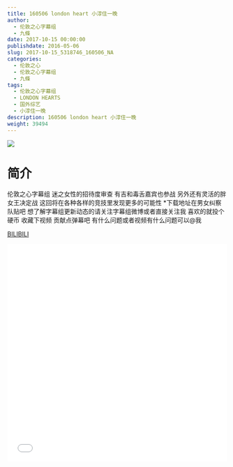 ```yaml
---
title: 160506 london heart 小淳住一晚
author: 
  - 伦敦之心字幕组
  - 九條
date: 2017-10-15 00:00:00
publishdate: 2016-05-06
slug: 2017-10-15_5318746_160506_NA
categories: 
  - 伦敦之心
  - 伦敦之心字幕组
  - 九條
tags: 
  - 伦敦之心字幕组
  - LONDON HEARTS
  - 国外综艺
  - 小淳住一晚
description: 160506 london heart 小淳住一晚
weight: 39494
---
```


![](https://i.imgur.com/n0luc89.jpg)

# 简介  
伦敦之心字幕组 迷之女性的招待度审查 有吉和毒舌嘉宾也参战 另外还有灵活的胖女王决定战 这回将在各种各样的竞技里发现更多的可能性 *下载地址在男女纠察队贴吧 想了解字幕组更新动态的请关注字幕组微博或者直接关注我 喜欢的就投个硬币 收藏下视频 贡献点弹幕吧
有什么问题或者视频有什么问题可以@我

  [BILIBILI](https://www.bilibili.com/video/av5318746/)


  <iframe src="//www.bilibili.com/html/html5player.html?cid=8645972&aid=5318746" width="100%" height="500" frameborder="0" allowfullscreen="allowfullscreen"></iframe>
